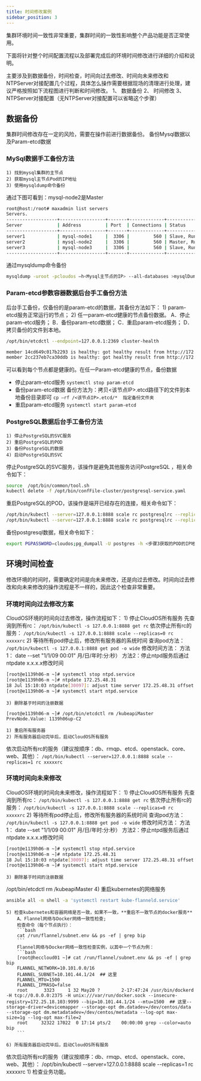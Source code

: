 ```yaml
---
title: 时间修改案例
sidebar_position: 3
---
```


集群环境时间一致性非常重要，集群时间的一致性影响整个产品功能是否正常使用。

下面将针对整个时间配置流程以及部署完成后的环境时间修改进行详细的介绍和说明。	


主要涉及到数据备份，时间检查，时间向过去修改、时间向未来修改和NTPServer对接配置几个过程，具体怎么操作需要根据现场的清理进行处理，建议严格按照如下流程图进行判断和时间修改。
    1、 数据备份
    2、 时间修改
    3、 NTPServer对接配置（无NTPServer对接配置可以省略这个步骤）


## 数据备份

集群时间修改存在一定的风险，需要在操作前进行数据备份。
备份Mysql数据以及Param-etcd数据

### MySql数据手工备份方法

    1) 找到mysql集群的主节点
    2) 获取mysql主节点Pod的IP地址
    3) 使用mysqldump命令备份
通过下图可看到：mysql-node2是Master
```bash
root@host:/root# maxadmin list servers
Servers.
-------------------+-----------------+-------+-------------+--------------------
Server             | Address         | Port  | Connections | Status              
-------------------+-----------------+-------+-------------+--------------------
server1            | mysql-node1     |  3306 |         560 | Slave, Running
server2            | mysql-node2     |  3306 |         560 | Master, Running
server3            | mysql-node3     |  3306 |         560 | Slave, Running
-------------------+-----------------+-------+-------------+--------------------
```
通过mysqldump命令备份
```bash
mysqldump -uroot -pcloudos –h<Mysql主节点的IP> --all-databases >mysqlDump_`date +"%Y%m%d_%H%M%S_%s"`.sql
```

### Param-etcd参数容器数据后台手工备份方法

后台手工备份，仅备份的是param-etcd的数据，其备份方法如下：
    1) param-etcd服务正常运行的节点；
    2) 任一param-etcd健康的节点备份数据。
A．停止param-etcd服务；
B．备份param-etcd数据；
C．重启param-etcd服务；
D．拷贝备份的文件到本地。

```bash
/opt/bin/etcdctl --endpoint=127.0.0.1:2369 cluster-health

member 14cd649c017b2293 is healthy: got healthy result from http://172.25.18.104:2369
member 2cc237eb7ca30ddb is healthy: got healthy result from http://172.25.18.103:2369
```
可以看到每个节点都是健康的。在任一Param-etcd健康的节点，备份数据
- 停止param-etcd服务 `systemctl stop param-etcd`
- 备份param-etcd数据
    备份方法为：拷贝<该节点IP>.etcd路径下的文件到本地备份目录即可 `cp –rf /<该节点IP>.etcd/*  指定备份文件夹`
- 重启param-etcd服务 `systemctl start param-etcd`

### PostgreSQL数据后台手工备份方法
    1) 停止PostgreSQL的SVC服务
    2) 重启PostgreSQL的POD
    3) 备份PostgreSQL的数据
    4) 启动PostgreSQL的SVC

停止PostgreSQL的SVC服务，该操作是避免其他服务访问PostgreSQL ，相关命令如下：
```bash
source  /opt/bin/common/tool.sh
kubectl delete -f /opt/bin/confFile-cluster/postgresql-service.yaml
```
重启PostgreSQL的POD，该操作是端开已经存在的连接，相关命令如下：
```bash
/opt/bin/kubectl --server=127.0.0.1:8888 scale rc postgresqlrc --replicas=0
/opt/bin/kubectl --server=127.0.0.1:8888 scale rc postgresqlrc --replicas=1
```

备份postgresql数据，相关命令如下：
```bash
export PGPASSWORD=cloudos;pg_dumpall -U postgres -h <步骤3获取的POD的IP地址> -c -f /root/pg_bak-$(date +%y%m%d%H%M%S).bak
```



## 环境时间检查

修改环境的时间时，需要确定时间是向未来修改，还是向过去修改。时间向过去修改和向未来修改的操作流程是不一样的，因此这个检查非常重要。


### 环境时间向过去修改方案
CloudOS环境的时间向过去修改，操作流程如下：
    1) 停止CloudOS所有服务
先查询到所有rc：
`/opt/bin/kubectl -s 127.0.0.1:8888 get rc`
依次停止所有rc的服务：
`/opt/bin/kubectl -s 127.0.0.1:8888 scale --replicas=0 rc xxxxxrc`
    2) 等待所有pod停止后，修改所有服务器的系统时间
查询pod方法：
`/opt/bin/kubectl -s 127.0.0.1:8888 get pod -o wide`
修改时间方法：
方法1： date --set "1/1/09 00:01" 月/日/年时:分:秒）
方法2：停止ntpd服务后通过ntpdate x.x.x.x修改时间
```bash
[root@e1139h06-m ~]# systemctl stop ntpd.service 
[root@e1139h06-m ~]# ntpdate 172.25.48.31
18 Jul 15:10:03 ntpdate[30097]: adjust time server 172.25.48.31 offset 0.000062 sec
[root@e1139h06-m ~]# systemctl start ntpd.service
```


    3) 删除基于时间的注册数据
```
[root@e1139h06-m ~]# /opt/bin/etcdctl rm /kubeapiMaster
PrevNode.Value: 1139h06up-C2
```
    1) 重启所有服务器
    2) 所有服务器启动完毕后，启动CloudOS所有服务
依次启动所有rc的服务（建议按顺序：db、rmqp、etcd、openstack、core、web、其他）：
`/opt/bin/kubectl --server=127.0.0.1:8888 scale --replicas=1 rc xxxxxrc`

### 环境时间向未来修改

CloudOS环境的时间向未来修改，操作流程如下：
    1) 停止CloudOS所有服务
先查询到所有rc：
`/opt/bin/kubectl -s 127.0.0.1:8888 get rc`
依次停止所有rc的服务：
`/opt/bin/kubectl -s 127.0.0.1:8888 scale --replicas=0 rc xxxxxrc`
    2) 等待所有pod停止后，修改所有服务器的系统时间
查询pod方法：
`/opt/bin/kubectl -s 127.0.0.1:8888 get pod -o wide`
修改时间方法：
方法1： date --set "1/1/09 00:01" 月/日/年时:分:秒）
方法2：停止ntpd服务后通过ntpdate x.x.x.x修改时间
```bash
[root@e1139h06-m ~]# systemctl stop ntpd.service 
[root@e1139h06-m ~]# ntpdate 172.25.48.31
18 Jul 15:10:03 ntpdate[30097]: adjust time server 172.25.48.31 offset 0.000062 sec
[root@e1139h06-m ~]# systemctl start ntpd.service
```
    3) 删除基于时间的注册数据
/opt/bin/etcdctl rm /kubeapiMaster
    4) 重启kubernetes的网络服务

```bash
ansible all -m shell -a 'systemctl restart kube-flanneld.service'
```
    5) 检查kubernetes和容器网络是否一致，如果不一致，**重启不一致节点的docker服务**  
        A、Flannel网络与Docker网络一致性检查;  
        检查命令（每个节点执行）：  
        ```bash
        cat /run/flannel/subnet.env && ps -ef | grep bip
        ```
        Flannel网络与Docker网络一致性检查实例，以其中一个节点为例：
        ```bash
        [root@heccloud01 ~]# cat /run/flannel/subnet.env && ps -ef | grep bip
        FLANNEL_NETWORK=10.101.0.0/16
        FLANNEL_SUBNET=10.101.44.1/24  ## 这里
        FLANNEL_MTU=1500
        FLANNEL_IPMASQ=false
        root      3323     1 32 May20 ?        2-17:47:24 /usr/bin/dockerd -H tcp://0.0.0.0:2375 -H unix:///var/run/docker.sock --insecure-registry=172.25.18.103:9999 --bip=10.101.44.1/24 --mtu=1500  ## 这里--storage-driver=devicemapper --storage-opt dm.datadev=/dev/centos/data --storage-opt dm.metadatadev=/dev/centos/metadata --log-opt max-size=1g --log-opt max-file=2
        root     32322 17022  0 17:14 pts/2    00:00:00 grep --color=auto bip
        ```

    6) 所有服务器启动完毕后，启动CloudOS所有服务
依次启动所有rc的服务（建议按顺序：db、rmqp、etcd、openstack、core、web、其他）：
/opt/bin/kubectl --server=127.0.0.1:8888 scale --replicas=1 rc xxxxxrc
    1) 检查业务功能。